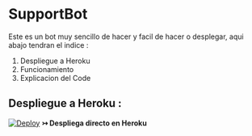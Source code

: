 # SupportBot
Este es un bot muy sencillo de hacer y facil de hacer o desplegar, aqui abajo tendran el indice :

1. Despliegue a Heroku
2. Funcionamiento
3. Explicacion del Code


## Despliegue a Heroku :


[![Deploy](https://www.herokucdn.com/deploy/button.svg)](https://heroku.com/deploy?template=https://github.com/AresDza/SupportBot) <b>↣ Despliega directo en Heroku</b>
